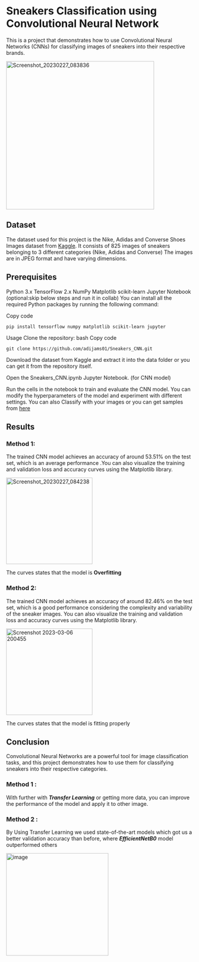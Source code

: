# Sneakers Classification using Convolutional Neural Network
This is a project that demonstrates how to use Convolutional Neural Networks (CNNs) for classifying images of sneakers into their respective brands.

<img width="398" alt="Screenshot_20230227_083836" src="https://user-images.githubusercontent.com/92617405/221600958-52f3fd0f-1f08-4235-87e8-a64bc4270d70.png">


## Dataset
The dataset used for this project is the Nike, Adidas and Converse Shoes Images dataset from [Kaggle](https://www.kaggle.com/datasets/die9origephit/nike-adidas-and-converse-imaged). It consists of 825 images of sneakers belonging to 3 different categories (Nike, Adidas and Converse) The images are in JPEG format and have varying dimensions.

## Prerequisites
Python 3.x
TensorFlow 2.x
NumPy
Matplotlib
scikit-learn
Jupyter Notebook (optional:skip below steps and run it in collab)
You can install all the required Python packages by running the following command:

Copy code
```
pip install tensorflow numpy matplotlib scikit-learn jupyter
```
Usage
Clone the repository:
bash
Copy code
```
git clone https://github.com/adijams01/Sneakers_CNN.git
```
Download the dataset from Kaggle and extract it into the data folder or you can get it from the repository itself.

Open the Sneakers_CNN.ipynb Jupyter Notebook. (for CNN model)

Run the cells in the notebook to train and evaluate the CNN model. You can modify the hyperparameters of the model and experiment with different settings.
You can also Classify with your images or you can get samples from [here](https://github.com/adijams01/Sneakers_CNN/tree/main/samples%20for%20predictions)

## Results
### Method 1:
The trained CNN model achieves an accuracy of around 53.51% on the test set, which is an average performance .You can also visualize the training and validation loss and accuracy curves using the Matplotlib library.

<img width="232" alt="Screenshot_20230227_084238" src="https://user-images.githubusercontent.com/92617405/221602022-b2ea3299-4c4f-42a0-b2e2-6299a59bfbdb.png">

The curves states that the model is **Overfitting**

### Method 2:
The trained CNN model achieves an accuracy of around 82.46% on the test set, which is a good performance considering the complexity and variability of the sneaker images. You can also visualize the training and validation loss and accuracy curves using the Matplotlib library.

<img width="232" alt="Screenshot 2023-03-06 200455" src="https://user-images.githubusercontent.com/92617405/223141719-fb9beb0e-b25d-49d0-9652-b11804c5b0c0.png">

The curves states that the model is fitting properly

## Conclusion
Convolutional Neural Networks are a powerful tool for image classification tasks, and this project demonstrates how to use them for classifying sneakers into their respective categories. 
### Method 1 :
With further with ***Transfer Learning*** or getting more data, you can improve the performance of the model and apply it to other image.
### Method 2 :
By Using Transfer Learning we used state-of-the-art models which got us a better validation accuracy than before, where ***EfficientNetB0*** model outperformed others

<img width="275" alt="image" src="https://user-images.githubusercontent.com/92617405/221600003-8fd8cee5-0a9b-4a2e-b3ca-e743462584d5.png">
